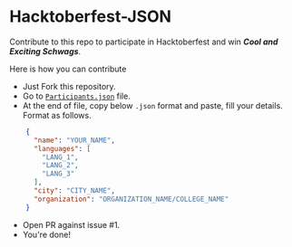 # Hacktoberfest-JSON
Contribute to this repo to participate in Hacktoberfest and win ***Cool and Exciting Schwags***.

Here is how you can contribute

- Just Fork this repository.
- Go to [`Participants.json`](Participants.json) file.
- At the end of file, copy below `.json` format and paste, fill your details. Format as follows.

```json    
    {
      "name": "YOUR_NAME",
      "languages": [
        "LANG_1",
        "LANG_2",
        "LANG_3"
      ],
      "city": "CITY_NAME",
      "organization": "ORGANIZATION_NAME/COLLEGE_NAME"
    }
```

- Open PR against issue #1.
- You're done!
